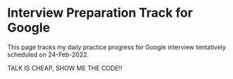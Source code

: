 # Interview Preparation Track for Google
This page tracks my daily practice progress for Google interview tentatively scheduled on 24-Feb-2022.

TALK IS CHEAP, SHOW ME THE CODE!!
